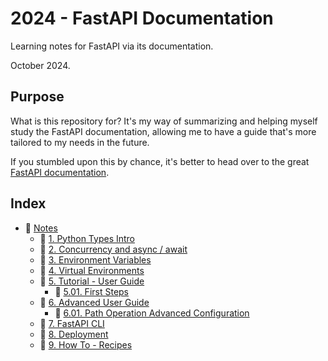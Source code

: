 # 2024 - FastAPI Documentation

Learning notes for FastAPI via its documentation.

October 2024.

## Purpose

What is this repository for? It's my way of summarizing and helping myself study the FastAPI documentation, allowing me to have a guide that's more tailored to my needs in the future.

If you stumbled upon this by chance, it's better to head over to the great [FastAPI documentation](https://fastapi.tiangolo.com/learn/).

## Index

-   📂 [Notes](/notes/)
    -   📝 [1. Python Types Intro](/notes/1_Python-types-intro.md)
    -   📝 [2. Concurrency and async / await](/notes/2_Concurrency-async-await.md)
    -   📝 [3. Environment Variables](/notes/3_Environment-variables)
    -   📝 [4. Virtual Environments](/notes/4_Virtual-Environments.md)
    -   📒 [5. Tutorial - User Guide](/notes/5_Tutorial-User-Guide.md)
        -   📝 [5.01. First Steps](/notes/5_Tutorial-User-Guide/501_First-Steps.md)
    -   📒 [6. Advanced User Guide](/notes/6_Advanced-User-Guide.md)
        -   📝 [6.01. Path Operation Advanced Configuration](/notes/6_Advanced-User-Guide/601_Path-Operation-Advanced-Config.md)
    -   📝 [7. FastAPI CLI](/notes/7_FastAPI-CLI.md)
    -   📝 [8. Deployment](/notes/8_Deployment.md)
    -   📝 [9. How To - Recipes](/notes/9_How-To-Recipes.md)
